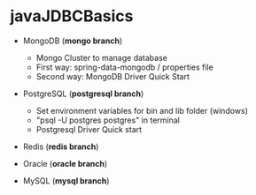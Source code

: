 # javaJDBCBasics

- MongoDB (**mongo branch**)

  - Mongo Cluster to manage database
  - First way: spring-data-mongodb / properties file
  - Second way: MongoDB Driver Quick Start

- PostgreSQL (**postgresql branch**)
  - Set environment variables for bin and lib folder (windows)
  - "psql -U postgres postgres" in terminal
  - Postgresql Driver Quick start

- Redis (**redis branch**)


- Oracle (**oracle branch**)

- MySQL (**mysql branch**)
